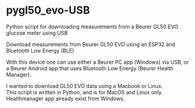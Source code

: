 # pygl50_evo-USB
Python script for downloading measurements from a Beurer GL50 EVO glucose meter using USB

Download measurements from Beurer GL50 EVO using an ESP32 and Bluetooth Low Energy (BLE)

With this device one can use either a Beurer PC app (Windows) via USB, or a Beurer Android app that uses Bluetooth Low Energy (Beurer Health Manager).

I wanted to download GL50 EVO data using a Macbook or Linux.  
This script is written in Python, and is for MacOS and Linux only.  
Healthmanager app already exist from Windows.
